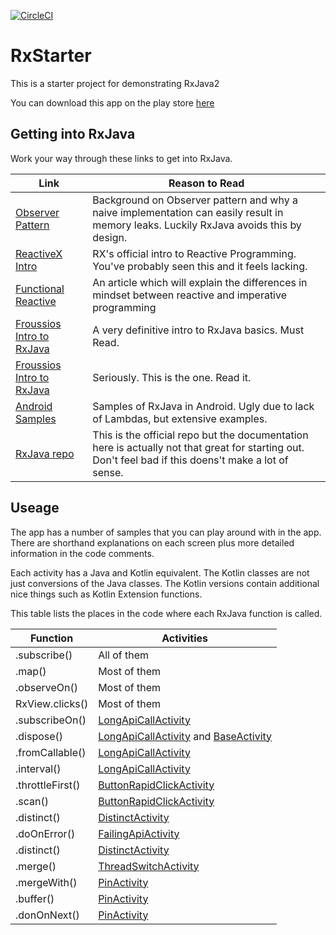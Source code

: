 
[![CircleCI](https://circleci.com/gh/JacquesSmuts/RxStarter/tree/master.svg?style=svg)](https://circleci.com/gh/JacquesSmuts/RxStarter/tree/master)

# RxStarter
This is a starter project for demonstrating RxJava2

You can download this app on the play store [here](https://play.google.com/store/apps/details?id=com.jacquessmuts.rxstarter)

## Getting into RxJava

Work your way through these links to get into RxJava.

| Link | Reason to Read |
| ------- | ---------|
| [Observer Pattern](https://en.wikipedia.org/wiki/Observer_pattern) | Background on Observer pattern and why a naive implementation can easily result in memory leaks. Luckily RxJava avoids this by design. |
| [ReactiveX Intro](http://reactivex.io/intro.html) | RX's official intro to Reactive Programming. You've probably seen this and it feels lacking. |
| [Functional Reactive](https://android.jlelse.eu/how-to-wrap-your-imperative-brain-around-functional-reactive-programming-in-rxjava-91ac89a4eccf) | An article which will explain the differences in mindset between reactive and imperative programming |
| [Froussios Intro to RxJava](https://github.com/Froussios/Intro-To-RxJava) | A very definitive intro to RxJava basics. Must Read. | 
| [Froussios Intro to RxJava](https://github.com/Froussios/Intro-To-RxJava) | Seriously. This is the one. Read it. | 
| [Android Samples](https://github.com/amitshekhariitbhu/RxJava2-Android-Samples) | Samples of RxJava in Android. Ugly due to lack of Lambdas, but extensive examples. |
| [RxJava repo](https://github.com/ReactiveX/RxJava) | This is the official repo but the documentation here is actually not that great for starting out. Don't feel bad if this doens't make a lot of sense. |

## Useage
The app has a number of samples that you can play around with in the app. There are shorthand explanations on each screen plus more detailed information in the code comments.

Each activity has a Java and Kotlin equivalent. The Kotlin classes are not just conversions of the Java classes. The Kotlin versions contain additional nice things such as Kotlin Extension functions.

This table lists the places in the code where each RxJava function is called.

| Function  | Activities |
| ------------- | ------------- |
| .subscribe()  | All of them  |
| .map()  | Most of them  |
| .observeOn()  | Most of them  |
| RxView.clicks()  | Most of them  |
| .subscribeOn() | [LongApiCallActivity](https://github.com/JacquesSmuts/RxStarter/blob/master/app/src/main/java/com/jacquessmuts/rxstarter/java/sample/LongApiCallActivity.java) |
| .dispose()  | [LongApiCallActivity](https://github.com/JacquesSmuts/RxStarter/blob/master/app/src/main/java/com/jacquessmuts/rxstarter/java/sample/LongApiCallActivity.java) and [BaseActivity](https://github.com/JacquesSmuts/RxStarter/blob/master/app/src/main/java/com/jacquessmuts/rxstarter/java/BaseActivity.java) |
| .fromCallable()  | [LongApiCallActivity](https://github.com/JacquesSmuts/RxStarter/blob/master/app/src/main/java/com/jacquessmuts/rxstarter/java/sample/LongApiCallActivity.java)  |
| .interval()  | [LongApiCallActivity](https://github.com/JacquesSmuts/RxStarter/blob/master/app/src/main/java/com/jacquessmuts/rxstarter/java/sample/LongApiCallActivity.java)  |
| .throttleFirst()  | [ButtonRapidClickActivity](https://github.com/JacquesSmuts/RxStarter/blob/master/app/src/main/java/com/jacquessmuts/rxstarter/java/sample/ButtonRapidClickActivity.java)  |
| .scan()  | [ButtonRapidClickActivity](https://github.com/JacquesSmuts/RxStarter/blob/master/app/src/main/java/com/jacquessmuts/rxstarter/java/sample/ButtonRapidClickActivity.java)  |
| .distinct()  | [DistinctActivity](https://github.com/JacquesSmuts/RxStarter/blob/master/app/src/main/java/com/jacquessmuts/rxstarter/java/sample/DistinctActivity.java)  |
| .doOnError()  | [FailingApiActivity](https://github.com/JacquesSmuts/RxStarter/blob/master/app/src/main/java/com/jacquessmuts/rxstarter/java/sample/FailingApiCallActivity.java)  |
| .distinct()  | [DistinctActivity](https://github.com/JacquesSmuts/RxStarter/blob/master/app/src/main/java/com/jacquessmuts/rxstarter/java/sample/DistinctActivity.java)  |
| .merge()  | [ThreadSwitchActivity](https://github.com/JacquesSmuts/RxStarter/blob/master/app/src/main/java/com/jacquessmuts/rxstarter/java/sample/ThreadSwitchActivity.java)  |
| .mergeWith()  | [PinActivity](https://github.com/JacquesSmuts/RxStarter/blob/master/app/src/main/java/com/jacquessmuts/rxstarter/java/sample/PinActivity.java)  |
| .buffer()  | [PinActivity](https://github.com/JacquesSmuts/RxStarter/blob/master/app/src/main/java/com/jacquessmuts/rxstarter/java/sample/PinActivity.java)  |
| .donOnNext()  | [PinActivity](https://github.com/JacquesSmuts/RxStarter/blob/master/app/src/main/java/com/jacquessmuts/rxstarter/java/sample/PinActivity.java)  |
